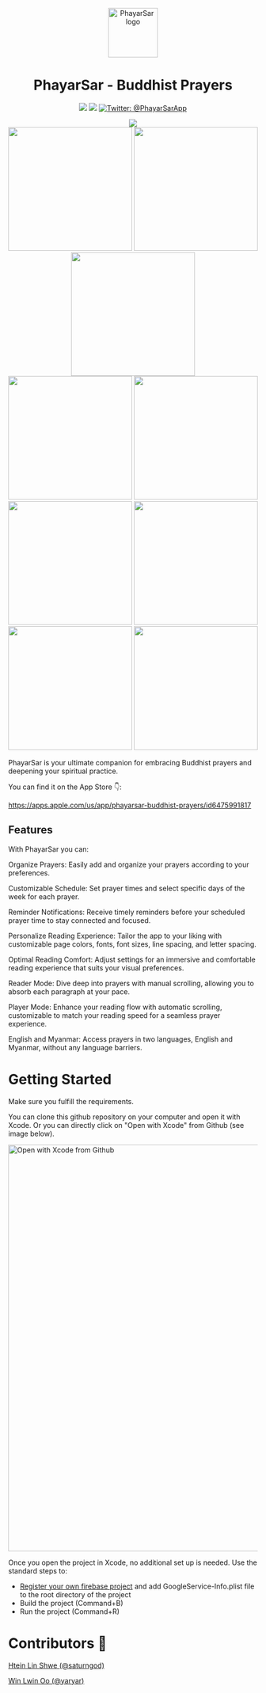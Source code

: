 <p align="center">
    <img src="./images/logo.png" alt="PhayarSar logo" width="100” maxHeight="100" />
</p>

<h1 align="center">PhayarSar - Buddhist Prayers</h1>

<p align="center">
    <img src="https://img.shields.io/badge/iOS-15+-blue.svg" />
    <img src="https://img.shields.io/badge/Swift-5.9-brightgreen.svg" />
    <a href="https://twitter.com/PhayarSarApp">
        <img src="https://img.shields.io/badge/Contact-@PhayarSarApp-lightgrey.svg?style=flat" alt="Twitter: @PhayarSarApp" />
    </a>
</p>

<div align="center">
  <img src="./images/cover.png" />
</div>

<div align="center">
  <img src="./images/6.5-01.png" width="250" />
  <img src="./images/6.5-02.png" width="250" />
  <img src="./images/6.5-03.png" width="250" />

</div>

<div align="center">
  <img src="./images/6.5-04.png" width="250" />
  <img src="./images/6.5-05.png" width="250" />
</div>

<div align="center">
  <img src="./images/6.5-06.png" width="250" />
  <img src="./images/6.5-07.png" width="250" />
</div>

<div align="center">
  <img src="./images/6.5-08.png" width="250" />
  <img src="./images/6.5-09.png" width="250" />
</div>
</div>


PhayarSar is your ultimate companion for embracing Buddhist prayers and deepening your spiritual practice.

You can find it on the App Store 👇:

https://apps.apple.com/us/app/phayarsar-buddhist-prayers/id6475991817

## Features
With PhayarSar you can:
  
  Organize Prayers: Easily add and organize your prayers according to your preferences.

Customizable Schedule: Set prayer times and select specific days of the week for each prayer.

Reminder Notifications: Receive timely reminders before your scheduled prayer time to stay connected and focused.

Personalize Reading Experience: Tailor the app to your liking with customizable page colors, fonts, font sizes, line spacing, and letter spacing.

Optimal Reading Comfort: Adjust settings for an immersive and comfortable reading experience that suits your visual preferences.

Reader Mode: Dive deep into prayers with manual scrolling, allowing you to absorb each paragraph at your pace.

Player Mode: Enhance your reading flow with automatic scrolling, customizable to match your reading speed for a seamless prayer experience.

English and Myanmar: Access prayers in two languages, English and Myanmar, without any language barriers.



# Getting Started
Make sure you fulfill the requirements. 

You can clone this github repository on your computer and open it with Xcode. Or you can directly click on "Open with Xcode" from Github (see image below).

<img width="822" alt="Open with Xcode from Github" src="./images/open-with-xcode.png">


Once you open the project in Xcode, no additional set up is needed. Use the standard steps to:
- [Register your own firebase project](https://firebase.google.com/docs/ios/setup) and add GoogleService-Info.plist file to the root directory of the project
- Build the project (Command+B)
- Run the project (Command+R)

# Contributors 🙏
[Htein Lin Shwe (@saturngod)](https://github.com/saturngod)

[Win Lwin Oo (@yaryar)](https://github.com/yayyar)

